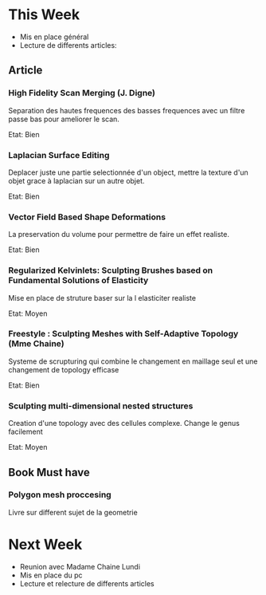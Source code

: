 # This Week 

- Mis en place général
- Lecture de differents articles:

## Article

### High Fidelity Scan Merging (J. Digne) 

Separation des hautes frequences des basses frequences avec un filtre passe bas pour ameliorer le scan.

Etat: Bien 

### Laplacian Surface Editing 

Deplacer juste une partie selectionnée d'un object, mettre la texture d'un objet grace à laplacian sur un autre objet.

Etat: Bien

### Vector Field Based Shape Deformations 

La preservation du volume pour permettre de faire un effet realiste. 

Etat: Bien 

### Regularized Kelvinlets: Sculpting Brushes based on Fundamental Solutions of Elasticity

Mise en place de struture baser sur la l elasticiter realiste

Etat: Moyen 

### Freestyle : Sculpting Meshes with Self-Adaptive Topology (Mme Chaine)

Systeme de scrupturing qui combine le changement en maillage seul et une changement de topology efficase

Etat: Bien 

### Sculpting multi-dimensional nested structures

Creation d'une topology avec des cellules complexe. Change le genus facilement

Etat: Moyen 

## Book Must have

### Polygon mesh proccesing 

Livre sur different sujet de la geometrie


# Next Week

- Reunion avec Madame Chaine Lundi 
- Mis en place du pc
- Lecture et relecture de differents articles 
